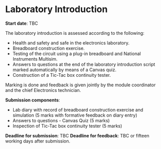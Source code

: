 # Laboratory Introduction

**Start date**: TBC

The laboratory introduction is assessed according to the following:

-   Health and safety and safe in the electronics laboratory.
-   Breadboard construction exercise.
-   Testing of the circuit using a plug-in breadboard and National
    Instruments Multisim.
-   Answers to questions at the end of the laboratory introduction
    script marked automatically by means of a Canvas quiz.
-   Construction of a Tic-Tac box continuity tester.

Marking is done and feedback is given jointly by the module coordinator
and the chief Electronics technician.

**Submission components**:

-   Lab diary with record of breadboard construction exercise and
    simulation (5 marks with formative feedback on diary entry)
-   Answers to questions - Canvas Quiz (5 marks)
-   Inspection of Tic-Tac box continuity tester (5 marks)

**Deadline for submission**: TBC
**Deadline for feedback**: TBC or fifteen working days
after submission.
